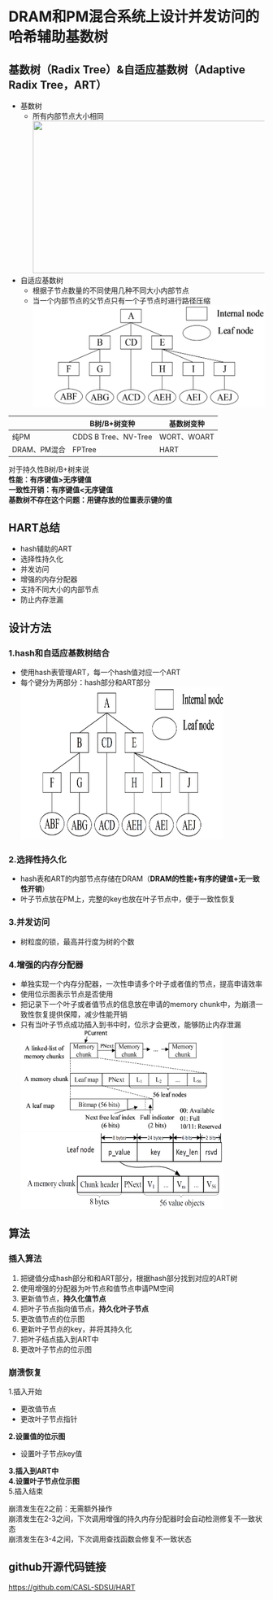 <!DOCTYPE html> <html lang="zh"> <head> <meta charset="utf-8"/> <link rel="shortcut icon" href="https://www.mdeditor.com/images/logos/favicon.ico" type="image/x-icon"/> </head> <body><h1 id="h1-dram-pm-"><a name="DRAM和PM混合系统上设计并发访问的哈希辅助基数树" class="reference-link"></a><span class="header-link octicon octicon-link"></span>DRAM和PM混合系统上设计并发访问的哈希辅助基数树</h1><h2 id="h2--radix-tree-amp-adaptive-radix-tree-art-"><a name="基数树（Radix Tree）&amp;自适应基数树（Adaptive Radix Tree，ART）" class="reference-link"></a><span class="header-link octicon octicon-link"></span>基数树（Radix Tree）&amp;自适应基数树（Adaptive Radix Tree，ART）</h2><ul> <li>基数树<ul> <li>所有内部节点大小相同<br><img src="155683132_1_201903050645084.jfif" height="300" width="500"></li></ul> </li><li>自适应基数树<ul> <li>根据子节点数量的不同使用几种不同大小内部节点</li><li>当一个内部节点的父节点只有一个子节点时进行路径压缩<br><img src="图片2.png" height="200" width="500"></li></ul> </li></ul> <table> <thead> <tr> <th></th> <th>B树/B+树变种</th> <th>基数树变种</th> </tr> </thead> <tbody> <tr> <td>纯PM</td> <td>CDDS B Tree、NV-Tree</td> <td>WORT、WOART</td> </tr> <tr> <td>DRAM、PM混合</td> <td>FPTree</td> <td>HART</td> </tr> </tbody> </table> <p>对于持久性B树/B+树来说<br><strong>性能：有序键值&gt;无序键值</strong><br><strong>一致性开销：有序键值&lt;无序键值</strong><br><strong>基数树不存在这个问题：用键存放的位置表示键的值</strong></p> <h2 id="h2-hart-"><a name="HART总结" class="reference-link"></a><span class="header-link octicon octicon-link"></span>HART总结</h2><ul> <li>hash辅助的ART</li><li>选择性持久化</li><li>并发访问</li><li>增强的内存分配器</li><li>支持不同大小的内部节点</li><li>防止内存泄漏</li></ul> <h2 id="h2-u8BBEu8BA1u65B9u6CD5"><a name="设计方法" class="reference-link"></a><span class="header-link octicon octicon-link"></span>设计方法</h2><h3 id="h3-1-hash-"><a name="1.hash和自适应基数树结合" class="reference-link"></a><span class="header-link octicon octicon-link"></span>1.hash和自适应基数树结合</h3><ul> <li>使用hash表管理ART，每一个hash值对应一个ART</li><li>每个键分为两部分：hash部分和ART部分<br><img src="https://github.com/Chen97226/hello_world/blob/master/图片2.png" height="300" width="400"></li></ul> <h3 id="h3-2-"><a name="2.选择性持久化" class="reference-link"></a><span class="header-link octicon octicon-link"></span>2.选择性持久化</h3><ul> <li>hash表和ART的内部节点存储在DRAM（<strong>DRAM的性能+有序的键值+无一致性开销</strong>）</li><li>叶子节点放在PM上，完整的key也放在叶子节点中，便于一致性恢复</li></ul> <h3 id="h3-3-"><a name="3.并发访问" class="reference-link"></a><span class="header-link octicon octicon-link"></span>3.并发访问</h3><ul> <li>树粒度的锁，最高并行度为树的个数</li></ul> <h3 id="h3-4-"><a name="4.增强的内存分配器" class="reference-link"></a><span class="header-link octicon octicon-link"></span>4.增强的内存分配器</h3><ul> <li>单独实现一个内存分配器，一次性申请多个叶子或者值的节点，提高申请效率</li><li>使用位示图表示节点是否使用</li><li>把记录下一个叶子或者值节点的信息放在申请的memory chunk中，为崩溃一致性恢复提供保障，减少性能开销</li><li>只有当叶子节点成功插入到书中时，位示才会更改，能够防止内存泄漏<br><img src="图片4.png" height="200" width="400"><br><img src="图片5.png" height="150" width="400"></li></ul> <h2 id="h2-u7B97u6CD5"><a name="算法" class="reference-link"></a><span class="header-link octicon octicon-link"></span>算法</h2><h3 id="h3-u63D2u5165u7B97u6CD5"><a name="插入算法" class="reference-link"></a><span class="header-link octicon octicon-link"></span>插入算法</h3><ol> <li>把键值分成hash部分和和ART部分，根据hash部分找到对应的ART树</li><li>使用增强的分配器为叶节点和值节点申请PM空间</li><li>更新值节点，<strong>持久化值节点</strong></li><li>把叶子节点指向值节点，<strong>持久化叶子节点</strong></li><li>更改值节点的位示图</li><li>更新叶子节点的key，并将其持久化</li><li>把叶子结点插入到ART中</li><li>更改叶子节点的位示图</li></ol> <h3 id="h3-u5D29u6E83u6062u590D"><a name="崩溃恢复" class="reference-link"></a><span class="header-link octicon octicon-link"></span>崩溃恢复</h3><p>1.插入开始</p> <ul> <li>更改值节点</li><li>更改叶子节点指针</li></ul> <p><strong>2.设置值的位示图</strong></p> <ul> <li>设置叶子节点key值</li></ul> <p><strong>3.插入到ART中</strong><br><strong>4.设置叶子节点位示图</strong><br>5.插入结束 </p><p>崩溃发生在2之前：无需额外操作<br>崩溃发生在2-3之间，下次调用增强的持久内存分配器时会自动检测修复不一致状态<br>崩溃发生在3-4之间，下次调用查找函数会修复不一致状态 </p><h2 id="h2-github-"><a name="github开源代码链接" class="reference-link"></a><span class="header-link octicon octicon-link"></span>github开源代码链接</h2><p><a href="https://github.com/CASL-SDSU/HART">https://github.com/CASL-SDSU/HART</a></p> </body> </html>
